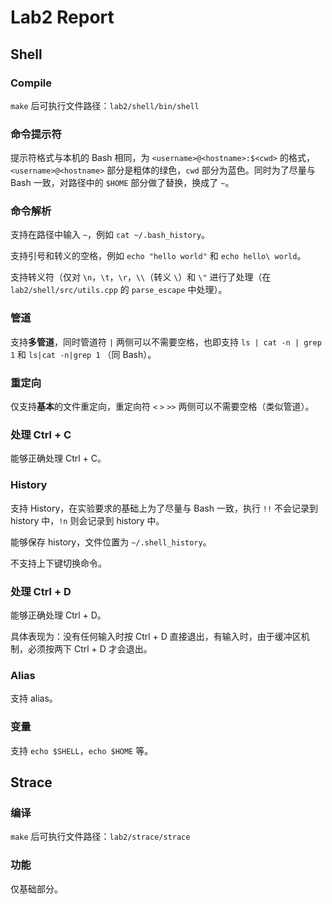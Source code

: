 # Lab2 Report

## Shell

### Compile

`make` 后可执行文件路径：`lab2/shell/bin/shell`

### 命令提示符

提示符格式与本机的 Bash 相同，为 `<username>@<hostname>:$<cwd>` 的格式，`<username>@<hostname>` 部分是粗体的绿色，`cwd` 部分为蓝色。同时为了尽量与 Bash 一致，对路径中的 `$HOME` 部分做了替换，换成了 `~`。

### 命令解析

支持在路径中输入 `~`，例如 `cat ~/.bash_history`。

支持引号和转义的空格，例如 `echo "hello world"` 和 `echo hello\ world`。

支持转义符（仅对 `\n`，`\t`，`\r`，`\\`（转义 `\`）和 `\"` 进行了处理（在 `lab2/shell/src/utils.cpp` 的 `parse_escape` 中处理）。

### 管道

支持**多管道**，同时管道符 `|` 两侧可以不需要空格，也即支持 `ls | cat -n | grep 1` 和 `ls|cat -n|grep 1` （同 Bash）。

### 重定向

仅支持**基本**的文件重定向，重定向符 `<` `>` `>>` 两侧可以不需要空格（类似管道）。

### 处理 Ctrl + C

能够正确处理 Ctrl + C。

### History

支持 History，在实验要求的基础上为了尽量与 Bash 一致，执行 `!!` 不会记录到 history 中，`!n` 则会记录到 history 中。

能够保存 history，文件位置为 `~/.shell_history`。

不支持上下键切换命令。

### 处理 Ctrl + D

能够正确处理 Ctrl + D。

具体表现为：没有任何输入时按 Ctrl + D 直接退出，有输入时，由于缓冲区机制，必须按两下 Ctrl + D 才会退出。

### Alias

支持 alias。

### 变量

支持 `echo $SHELL`，`echo $HOME` 等。

## Strace

### 编译

`make` 后可执行文件路径：`lab2/strace/strace`

### 功能

仅基础部分。
